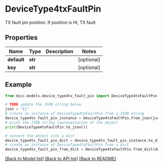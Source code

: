 # DeviceType4txFaultPin

TX fault pin position. If position is HI, TX fault

## Properties

Name | Type | Description | Notes
------------ | ------------- | ------------- | -------------
**default** | **str** |  | [optional] 
**key** | **str** |  | [optional] 

## Example

```python
from dscc.models.device_type4tx_fault_pin import DeviceType4txFaultPin

# TODO update the JSON string below
json = "{}"
# create an instance of DeviceType4txFaultPin from a JSON string
device_type4tx_fault_pin_instance = DeviceType4txFaultPin.from_json(json)
# print the JSON string representation of the object
print(DeviceType4txFaultPin.to_json())

# convert the object into a dict
device_type4tx_fault_pin_dict = device_type4tx_fault_pin_instance.to_dict()
# create an instance of DeviceType4txFaultPin from a dict
device_type4tx_fault_pin_from_dict = DeviceType4txFaultPin.from_dict(device_type4tx_fault_pin_dict)
```
[[Back to Model list]](../README.md#documentation-for-models) [[Back to API list]](../README.md#documentation-for-api-endpoints) [[Back to README]](../README.md)


